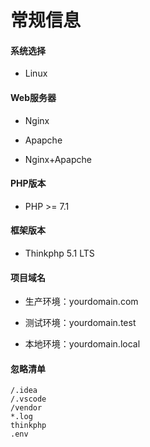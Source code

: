 # 常规信息
#### 系统选择
+ Linux
#### Web服务器

+ Nginx

+ Apapche

+ Nginx+Apapche
#### PHP版本
+ PHP >= 7.1
#### 框架版本
+ Thinkphp 5.1 LTS

#### 项目域名
+ 生产环境：yourdomain.com

+ 测试环境：yourdomain.test

+ 本地环境：yourdomain.local
#### 忽略清单
```
/.idea
/.vscode
/vendor
*.log
thinkphp
.env
```